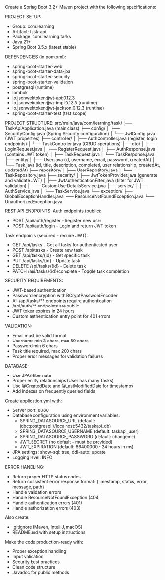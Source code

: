 Create a Spring Boot 3.2+ Maven project with the following specifications:

PROJECT SETUP:
- Group: com.learning
- Artifact: task-api
- Package: com.learning.tasks
- Java 21+
- Spring Boot 3.5.x (latest stable)

DEPENDENCIES (in pom.xml):
- spring-boot-starter-web
- spring-boot-starter-data-jpa
- spring-boot-starter-security
- spring-boot-starter-validation
- postgresql (runtime)
- lombok
- io.jsonwebtoken:jjwt-api:0.12.3
- io.jsonwebtoken:jjwt-impl:0.12.3 (runtime)
- io.jsonwebtoken:jjwt-jackson:0.12.3 (runtime)
- spring-boot-starter-test (test scope)

PROJECT STRUCTURE:
src/main/java/com/learning/task/
├── TaskApiApplication.java (main class)
├── config/
│   ├── SecurityConfig.java (Spring Security configuration)
│   └── JwtConfig.java (JWT properties)
├── controller/
│   ├── AuthController.java (register, login endpoints)
│   └── TaskController.java (CRUD operations)
├── dto/
│   ├── LoginRequest.java
│   ├── RegisterRequest.java
│   ├── AuthResponse.java (contains JWT token)
│   ├── TaskRequest.java
│   └── TaskResponse.java
├── entity/
│   ├── User.java (id, username, email, password, createdAt)
│   └── Task.java (id, title, description, completed, user relationship, createdAt, updatedAt)
├── repository/
│   ├── UserRepository.java
│   └── TaskRepository.java
├── security/
│   ├── JwtTokenProvider.java (generate and validate JWT)
│   ├── JwtAuthenticationFilter.java (filter for JWT validation)
│   └── CustomUserDetailsService.java
├── service/
│   ├── AuthService.java
│   └── TaskService.java
└── exception/
├── GlobalExceptionHandler.java
├── ResourceNotFoundException.java
└── UnauthorizedException.java

REST API ENDPOINTS:
Auth endpoints (public):
- POST /api/auth/register - Register new user
- POST /api/auth/login - Login and return JWT token

Task endpoints (secured - require JWT):
- GET /api/tasks - Get all tasks for authenticated user
- POST /api/tasks - Create new task
- GET /api/tasks/{id} - Get specific task
- PUT /api/tasks/{id} - Update task
- DELETE /api/tasks/{id} - Delete task
- PATCH /api/tasks/{id}/complete - Toggle task completion

SECURITY REQUIREMENTS:
- JWT-based authentication
- Password encryption with BCryptPasswordEncoder
- All /api/tasks/** endpoints require authentication
- /api/auth/** endpoints are public
- JWT token expires in 24 hours
- Custom authentication entry point for 401 errors

VALIDATION:
- Email must be valid format
- Username min 3 chars, max 50 chars
- Password min 6 chars
- Task title required, max 200 chars
- Proper error messages for validation failures

DATABASE:
- Use JPA/Hibernate
- Proper entity relationships (User has many Tasks)
- Use @CreatedDate and @LastModifiedDate for timestamps
- Add indexes on frequently queried fields

Create application.yml with:
- Server port: 8080
- Database configuration using environment variables:
    - SPRING_DATASOURCE_URL (default: jdbc:postgresql://localhost:5432/taskapi_db)
    - SPRING_DATASOURCE_USERNAME (default: taskapi_user)
    - SPRING_DATASOURCE_PASSWORD (default: changeme)
    - JWT_SECRET (no default - must be provided)
    - JWT_EXPIRATION (default: 86400000 - 24 hours in ms)
- JPA settings: show-sql: true, ddl-auto: update
- Logging level: INFO

ERROR HANDLING:
- Return proper HTTP status codes
- Return consistent error response format: {timestamp, status, error, message, path}
- Handle validation errors
- Handle ResourceNotFoundException (404)
- Handle authentication errors (401)
- Handle authorization errors (403)

Also create:
- .gitignore (Maven, IntelliJ, macOS)
- README.md with setup instructions

Make the code production-ready with:
- Proper exception handling
- Input validation
- Security best practices
- Clean code structure
- Javadoc for public methods
